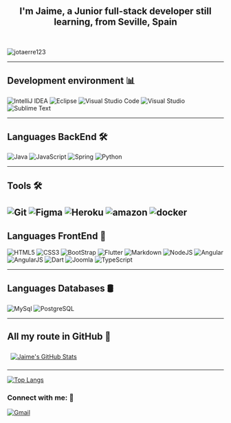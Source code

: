 



<h2 align="center">I'm Jaime, a Junior full-stack developer still learning, from Seville, Spain
</h2>


<br>

![jotaerre123](https://komarev.com/ghpvc/?username=jotaerre123&color=ABEBC6)

---

## Development environment 📊

![IntelliJ IDEA](https://img.shields.io/badge/IntelliJ-FE7A1.svg?style=for-the-badge&logo=IntelliJIDEA&logoColor=white)
![Eclipse](https://img.shields.io/badge/Eclipse-FE7A16.svg?style=for-the-badge&logo=Eclipse&logoColor=white)
![Visual Studio Code](https://img.shields.io/badge/Visual%20Studio%20Code-0078d7.svg?style=for-the-badge&logo=visual-studio-code&logoColor=white)
![Visual Studio](https://img.shields.io/badge/Visual%20Studio-5C2D91.svg?style=for-the-badge&logo=visual-studio&logoColor=white)
![Sublime Text](https://img.shields.io/badge/sublime_text-%23575757.svg?style=for-the-badge&logo=sublime-text&logoColor=important)


---

## Languages BackEnd 🛠

![Java](https://img.shields.io/badge/java-%23ED8B00.svg?style=for-the-badge&logo=java&logoColor=white)
![JavaScript](https://img.shields.io/badge/javascript-%23323330.svg?style=for-the-badge&logo=javascript&logoColor=%23F7DF1E)
![Spring](https://img.shields.io/badge/Spring-6DB33F?style=for-the-badge&logo=spring&logoColor=white)
![Python](https://img.shields.io/badge/Python-14354C?style=for-the-badge&logo=python&logoColor=white)

---
## Tools 🛠

![Git](https://img.shields.io/badge/git-%23F05033.svg?style=for-the-badge&logo=git&logoColor=white)
![Figma](https://img.shields.io/badge/figma-%23F24E1E.svg?style=for-the-badge&logo=figma&logoColor=white)
![Heroku](https://img.shields.io/badge/Heroku-430098?style=for-the-badge&logo=heroku&logoColor=white)
![amazon](https://img.shields.io/badge/amazon%20web%20Services-%23ED8B00?style=for-the-badge&logo=amazon&logoColor=white)
![docker](https://img.shields.io/badge/docker-%231572B6?style=for-the-badge&logo=docker&logoColor=white)
---
## Languages FrontEnd 🎨


![HTML5](https://img.shields.io/badge/html5-%23E34F26.svg?style=for-the-badge&logo=html5&logoColor=white)
![CSS3](https://img.shields.io/badge/css3-%231572B6.svg?style=for-the-badge&logo=css3&logoColor=white)
![BootStrap](https://img.shields.io/badge/Bootstrap-563D7C?style=for-the-badge&logo=bootstrap&logoColor=white)
![Flutter](https://img.shields.io/badge/Flutter-%231572B6.svg?style=for-the-badge&logo=Flutter&logoColor=white)
![Markdown](https://img.shields.io/badge/markdown-%23000000.svg?style=for-the-badge&logo=markdown&logoColor=white)
![NodeJS](https://img.shields.io/badge/node.js-6DA55F?style=for-the-badge&logo=node.js&logoColor=white)
![Angular](https://img.shields.io/badge/Angular-DD0031?style=for-the-badge&logo=angular&logoColor=white)
![AngularJS](https://img.shields.io/badge/AngularJS-E23237?style=for-the-badge&logo=angularjs&logoColor=white)
![Dart](https://img.shields.io/badge/dart-%2320232a.svg?style=for-the-badge&logo=dart&logoColor=%2361DAFB)
![Joomla](https://img.shields.io/badge/joomla-%2320.svg?style=for-the-badge&logo=joomla&logoColor=white)
![TypeScript](https://img.shields.io/badge/TypeScript-%231572B6.svg?style=for-the-badge&logo=TypeScript&logoColor=white)




---

## Languages Databases 🛢

![MySql](https://img.shields.io/badge/MySQL-00000F?style=for-the-badge&logo=mysql&logoColor=white)
![PostgreSQL](https://img.shields.io/badge/PostgreSQL-%231572B6?style=for-the-badge&logo=PostgreSQL&logoColor=white)



---




## All my route in GitHub 🧩

<a href="https://github.com/jotaerre123">
  <img align="center" style="margin:0.5rem" src="https://github-readme-stats.vercel.app/api?username=jotaerre123&show_icons=true&line_height=27&count_private=true&title_color=ffffff&text_color=c9cacc&icon_color=4AB097&bg_color=1A2B34" alt="Jaime's GitHub Stats" />
</a>

---

[![Top Langs](https://github-readme-stats.vercel.app/api/top-langs/?username=jotaerre123&layout=compact)](https://github.com/anuraghazra/github-readme-stats)


<h3 align="left">Connect with me: 🔗</h3>

[![Gmail](https://img.shields.io/badge/Gmail-D14836?style=for-the-badge&logo=gmail&logoColor=white)](mailto:jaijimri@gmail.com)

